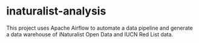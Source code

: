 # inaturalist-analysis
This project uses Apache Airflow to automate a data pipeline and generate a data warehouse of iNaturalist Open Data and IUCN Red List data. 
